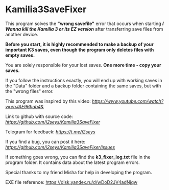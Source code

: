 # Kamilia3SaveFixer

This program solves the **"wrong savefile"** error that occurs when starting ***I Wanna kill the Kamilia 3 or its EZ version*** after transferring save files from another device.

**Before you start, it is highly recommended to make a backup of your important K3 saves, even though the program only deletes files with empty saves.**

You are solely responsible for your lost saves. **One more time - copy your saves.**

If you follow the instructions exactly, you will end up with working saves in the "Data" folder and a backup folder containing the same saves, but with the "wrong files" error.

This program was inspired by this video: *https://www.youtube.com/watch?v=enJAE96bab4&*

Link to github with source code: *https://github.com/i2seys/Kamilia3SaveFixer*

Telegram for feedback: *https://t.me/i2seys*

If you find a bug, you can post it here: *https://github.com/i2seys/Kamilia3SaveFixer/issues*

If something goes wrong, you can find the **k3_fixer_log.txt** file in the program folder. It contains data about the latest program errors.

Special thanks to my friend Misha for help in developing the program.

EXE file reference: https://disk.yandex.ru/d/wDoD2JV4adNjqw
